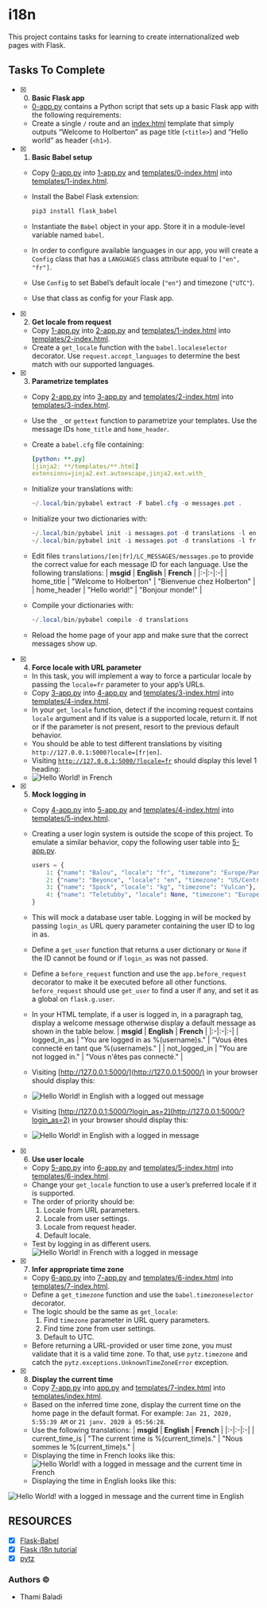 # i18n

This project contains tasks for learning to create internationalized web pages with Flask.

## Tasks To Complete

+ [x] 0. **Basic Flask app**
  + [0-app.py](0-app.py) contains a Python script that sets up a basic Flask app with the following requirements:
  + Create a single `/` route and an [index.html](templates/0-index.html) template that simply outputs “Welcome to Holberton” as page title (`<title>`) and “Hello world” as header (`<h1>`).

+ [x] 1. **Basic Babel setup**
  + Copy [0-app.py](0-app.py) into [1-app.py](1-app.py) and [templates/0-index.html](templates/0-index.html) into [templates/1-index.html](templates/1-index.html).
  + Install the Babel Flask extension:

    ```powershell
    pip3 install flask_babel
    ```

  + Instantiate the `Babel` object in your app. Store it in a module-level variable named `babel`.
  + In order to configure available languages in our app, you will create a `Config` class that has a `LANGUAGES` class attribute equal to `["en", "fr"]`.
  + Use `Config` to set Babel’s default locale (`"en"`) and timezone (`"UTC"`).
  + Use that class as config for your Flask app.

+ [x] 2. **Get locale from request**
  + Copy [1-app.py](1-app.py) into [2-app.py](2-app.py) and [templates/1-index.html](templates/1-index.html) into [templates/2-index.html](templates/2-index.html).
  + Create a `get_locale` function with the `babel.localeselector` decorator. Use `request.accept_languages` to determine the best match with our supported languages.

+ [x] 3. **Parametrize templates**
  + Copy [2-app.py](2-app.py) into [3-app.py](3-app.py) and [templates/2-index.html](templates/2-index.html) into [templates/3-index.html](templates/3-index.html).
  + Use the `_` or `gettext` function to parametrize your templates. Use the message IDs `home_title` and `home_header`.
  + Create a `babel.cfg` file containing:

    ```yml
    [python: **.py]
    [jinja2: **/templates/**.html]
    extensions=jinja2.ext.autoescape,jinja2.ext.with_
    ```

  + Initialize your translations with:

    ```powershell
    ~/.local/bin/pybabel extract -F babel.cfg -o messages.pot .
    ```

  + Initialize your two dictionaries with:

    ```powershell
    ~/.local/bin/pybabel init -i messages.pot -d translations -l en
    ~/.local/bin/pybabel init -i messages.pot -d translations -l fr
    ```

  + Edit files `translations/[en|fr]/LC_MESSAGES/messages.po` to provide the correct value for each message ID for each language. Use the following translations:
    | **msgid** | **English** | **French** |
    |:-|:-|:-|
    | home_title | "Welcome to Holberton" | "Bienvenue chez Holberton" |
    | home_header | "Hello world!" | "Bonjour monde!" |
  + Compile your dictionaries with:

    ```powershell
    ~/.local/bin/pybabel compile -d translations
    ```

  + Reload the home page of your app and make sure that the correct messages show up.

+ [x] 4. **Force locale with URL parameter**
  + In this task, you will implement a way to force a particular locale by passing the `locale=fr` parameter to your app’s URLs.
  + Copy [3-app.py](3-app.py) into [4-app.py](4-app.py) and [templates/3-index.html](templates/3-index.html) into [templates/4-index.html](templates/4-index.html).
  + In your `get_locale` function, detect if the incoming request contains `locale` argument and if its value is a supported locale, return it. If not or if the parameter is not present, resort to the previous default behavior.
  + You should be able to test different translations by visiting `http://127.0.0.1:5000?locale=[fr|en]`.
  + Visiting [`http://127.0.0.1:5000/?locale=fr`](http://127.0.0.1:5000/?locale=fr) should display this level 1 heading:
  + ![Hello World! in French](assets/task_4_1.png)

+ [x] 5. **Mock logging in**
  + Copy [4-app.py](4-app.py) into [5-app.py](5-app.py) and [templates/4-index.html](templates/4-index.html) into [templates/5-index.html](templates/5-index.html).
  + Creating a user login system is outside the scope of this project. To emulate a similar behavior, copy the following user table into [5-app.py](5-app.py).

    ```python
    users = {
        1: {"name": "Balou", "locale": "fr", "timezone": "Europe/Paris"},
        2: {"name": "Beyonce", "locale": "en", "timezone": "US/Central"},
        3: {"name": "Spock", "locale": "kg", "timezone": "Vulcan"},
        4: {"name": "Teletubby", "locale": None, "timezone": "Europe/London"},
    }
    ```

  + This will mock a database user table. Logging in will be mocked by passing `login_as` URL query parameter containing the user ID to log in as.
  + Define a `get_user` function that returns a user dictionary or `None` if the ID cannot be found or if `login_as` was not passed.
  + Define a `before_request` function and use the `app.before_request` decorator to make it be executed before all other functions. `before_request` should use `get_user` to find a user if any, and set it as a global on `flask.g.user`.
  + In your HTML template, if a user is logged in, in a paragraph tag, display a welcome message otherwise display a default message as shown in the table below.
    | **msgid** | **English** | **French** |
    |:-|:-|:-|
    | logged_in_as | "You are logged in as %(username)s." | "Vous êtes connecté en tant que %(username)s." |
    | not_logged_in | "You are not logged in." | "Vous n'êtes pas connecté." |
  + Visiting [http://127.0.0.1:5000/](http://127.0.0.1:5000/) in your browser should display this:
  + ![Hello World! in English with a logged out message](assets/task_5_1.png)
  + Visiting [http://127.0.0.1:5000/?login_as=2](http://127.0.0.1:5000/?login_as=2) in your browser should display this:
  + ![Hello World! in English with a logged in message](assets/task_5_2.png)

+ [x] 6. **Use user locale**
  + Copy [5-app.py](5-app.py) into [6-app.py](6-app.py) and [templates/5-index.html](templates/5-index.html) into [templates/6-index.html](templates/6-index.html).
  + Change your `get_locale` function to use a user’s preferred locale if it is supported.
  + The order of priority should be:
    1. Locale from URL parameters.
    2. Locale from user settings.
    3. Locale from request header.
    4. Default locale.
  + Test by logging in as different users.
   ![Hello World! in French with a logged in message](assets/task_6_1.png)

+ [x] 7. **Infer appropriate time zone**
  + Copy [6-app.py](6-app.py) into [7-app.py](7-app.py) and [templates/6-index.html](templates/6-index.html) into [templates/7-index.html](templates/7-index.html).
  + Define a `get_timezone` function and use the `babel.timezoneselector` decorator.
  + The logic should be the same as `get_locale`:
    1. Find `timezone` parameter in URL query parameters.
    2. Find time zone from user settings.
    3. Default to UTC.
  + Before returning a URL-provided or user time zone, you must validate that it is a valid time zone. To that, use `pytz.timezone` and catch the `pytz.exceptions.UnknownTimeZoneError` exception.

+ [x] 8. **Display the current time**
  + Copy [7-app.py](7-app.py) into [app.py](app.py) and [templates/7-index.html](templates/7-index.html) into [templates/index.html](templates/index.html).
  + Based on the inferred time zone, display the current time on the home page in the default format. For example:
    `Jan 21, 2020, 5:55:39 AM` or `21 janv. 2020 à 05:56:28`.
  + Use the following translations:
    | **msgid** | **English** | **French** |
    |:-|:-|:-|
    | current_time_is | "The current time is %(current_time)s." | "Nous sommes le %(current_time)s." |
  + Displaying the time in French looks like this:
![Hello World! with a logged in message and the current time in French](assets/task_8_1.png)
  + Displaying the time in English looks like this:

![Hello World! with a logged in message and the current time in English](assets/task_8_2.png)

## RESOURCES

+ [x] [Flask-Babel](https://intranet.alxswe.com/rltoken/fBpGjDt2BFuBFiz-jwublQ)
+ [x] [Flask i18n tutorial](https://intranet.alxswe.com/rltoken/RtGz7pI7TKnYqrMMG9rWMg)
+ [x] [pytz](https://intranet.alxswe.com/rltoken/7rrCz4pkpqAn4FfRZ2Vsvw)  

### Authors &copy;

+ Thami Baladi
